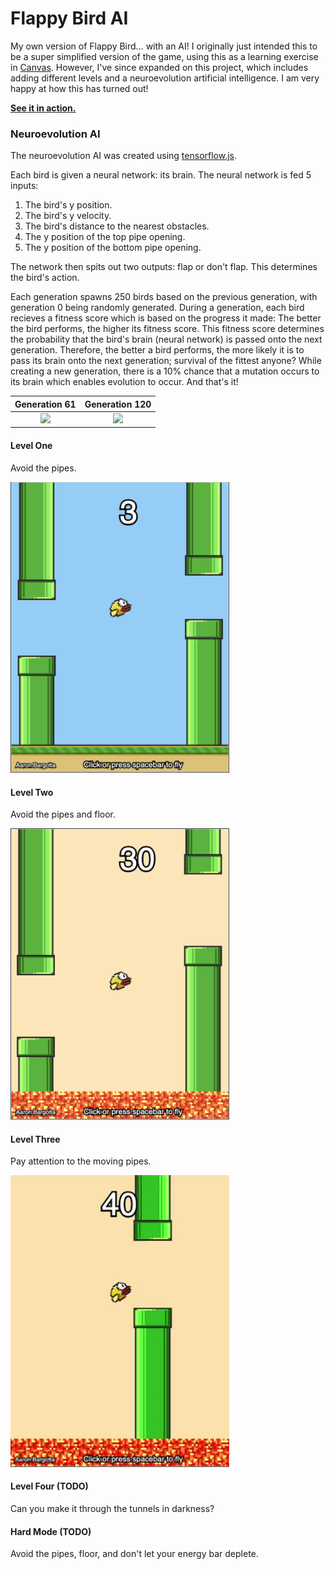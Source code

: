# Flappy Bird AI
My own version of Flappy Bird... with an AI! I originally just intended this to be a super simplified version of the game, using this as a learning exercise in [Canvas](https://developer.mozilla.org/en-US/docs/Web/API/Canvas_API). However, I've since expanded on this project, which includes adding different levels and a neuroevolution artificial intelligence. I am very happy at how this has turned out!

**[See it in action.](https://bargotta.github.io/Flappy-Bird-AI/)**

### Neuroevolution AI
The neuroevolution AI was created using [tensorflow.js](https://www.tensorflow.org/js).

Each bird is given a neural network: its brain. The neural network is fed 5 inputs:

1. The bird's y position.
2. The bird's y velocity.
3. The bird's distance to the nearest obstacles.
4. The y position of the top pipe opening.
5. The y position of the bottom pipe opening.

The network then spits out two outputs: flap or don't flap. This determines the bird's action.
 
Each generation spawns 250 birds based on the previous generation, with generation 0 being randomly generated. During a generation, each bird recieves a fitness score which is based on the progress it made: The better the bird performs, the higher its fitness score. This fitness score determines the probability that the bird's brain (neural network) is passed onto the next generation. Therefore, the better a bird performs, the more likely it is to pass its brain onto the next generation; survival of the fittest anyone? While creating a new generation, there is a 10% chance that a mutation occurs to its brain which enables evolution to occur. And that's it!

Generation 61             |  Generation 120
:-------------------------:|:-------------------------:
<img src="img/screenshots/flappy-ai-spawn.gif" width="350">  |  <img src="img/screenshots/flappy-ai-hiscore.gif" width="350">

#### Level One
Avoid the pipes.

<img src="img/screenshots/one.png" width="350">

#### Level Two
Avoid the pipes and floor.

<img src="img/screenshots/two.png" width="350">

#### Level Three
Pay attention to the moving pipes.

<img src="img/screenshots/three.gif" width="350">

#### Level Four (TODO)
Can you make it through the tunnels in darkness?

#### Hard Mode (TODO)
Avoid the pipes, floor, and don't let your energy bar deplete.

